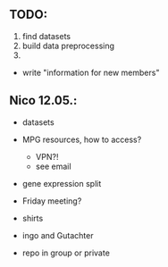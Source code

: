## TODO:
1. find datasets
2. build data preprocessing
3. 

- write "information for new members"

## Nico 12.05.:
- datasets
- MPG resources, how to access?
  - VPN?!
  - see email
- gene expression split
- Friday meeting?
- shirts
- ingo and Gutachter

- repo in group or private

